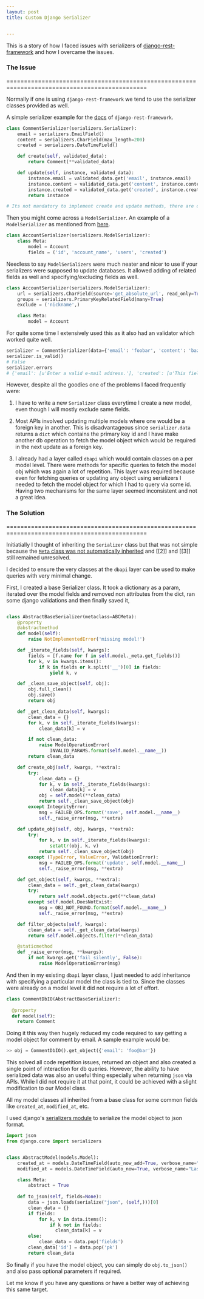 ```yaml
---
layout: post
title: Custom Django Serializer


---
```


This is a story of how I faced issues with serializers of [django-rest-framework](http://www.django-rest-framework.org/)  and how I overcame the issues. 

### The Issue

==============================================================================================

Normally if one is using `django-rest-framework` we tend to use the serializer classes provided as well. 

A simple serializer example for the [docs](http://www.django-rest-framework.org/api-guide/serializers/) of `django-rest-framework`.

```python
class CommentSerializer(serializers.Serializer):
    email = serializers.EmailField()
    content = serializers.CharField(max_length=200)
    created = serializers.DateTimeField()

    def create(self, validated_data):
        return Comment(**validated_data)

    def update(self, instance, validated_data):
        instance.email = validated_data.get('email', instance.email)
        instance.content = validated_data.get('content', instance.content)
        instance.created = validated_data.get('created', instance.created)
        return instance

# Its not mandatory to implement create and update methods, there are default implementations.
```



Then you might come across a `ModelSerializer`. An example of a `ModelSerializer` as mentioned from [here](http://www.django-rest-framework.org/api-guide/serializers/#modelserializer).

```python
class AccountSerializer(serializers.ModelSerializer):
    class Meta:
        model = Account
        fields = ('id', 'account_name', 'users', 'created')
```



Needless to say `ModelSerializers` were much neater and nicer to use if your serializers were supposed to update databases. It allowed adding of related fields as well and specifying/excluding fields as well.

```python
class AccountSerializer(serializers.ModelSerializer):
    url = serializers.CharField(source='get_absolute_url', read_only=True)
    groups = serializers.PrimaryKeyRelatedField(many=True)
    exclude = ('nickname',)

    class Meta:
        model = Account
```

For quite some time I extensively used this as it also had an validator which worked quite well.

```python
serializer = CommentSerializer(data={'email': 'foobar', 'content': 'baz'})
serializer.is_valid()
# False
serializer.errors
# {'email': [u'Enter a valid e-mail address.'], 'created': [u'This field is required.']}
```

However, despite all the goodies one of the problems I faced frequently were:

1. I have to write a new `Serializer` class everytime I create a new model, even though I will mostly exclude same fields.

2. Most APIs involved updating multiple models where one would be a foreign key in another.  This is disadvantageous since `serializer.data` returns a `dict` which contains the primary key id and I have make another db operation to fetch the model object which would be required in the next update as a foreign key.

3. I already had a layer called `dbapi` which would contain classes on a per model level. There were methods for specific queries to fetch the model obj which was again a lot of repetition. This layer was required because even for fetching queries or updating any object using serializers I needed to fetch the model object for which I had to query via some id. Having two mechanisms for the same layer seemed inconsistent and not a great idea.



### The Solution

==============================================================================================

Initiatially I thought of inheriting the `Serializer` class but that was not simple because the [`Meta` class was not automatically inherited](https://docs.djangoproject.com/en/dev/topics/db/models/#meta-inheritance) and [[2]]  and [[3]] still remained unresolved.  



I decided to ensure the very classes at the `dbapi` layer can be used to make queries with very minimal change. 

First, I created a base Serializer class. It took a dictionary as a param, iterated over the model fields and removed non attributes from the dict,  ran some django validations and then finally saved it,

```python

class AbstractBaseSerializer(metaclass=ABCMeta):
    @property
    @abstractmethod
    def model(self):
        raise NotImplementedError('missing model!')

    def _iterate_fields(self, kwargs):
        fields = [f.name for f in self.model._meta.get_fields()]
        for k, v in kwargs.items():
            if k in fields or k.split('__')[0] in fields:
                yield k, v

    def _clean_save_object(self, obj):
        obj.full_clean()
        obj.save()
        return obj

    def _get_clean_data(self, kwargs):
        clean_data = {}
        for k, v in self._iterate_fields(kwargs):
            clean_data[k] = v

        if not clean_data:
            raise ModelOperationError(
                INVALID_PARAMS.format(self.model.__name__))
        return clean_data

    def create_obj(self, kwargs, **extra):
        try:
            clean_data = {}
            for k, v in self._iterate_fields(kwargs):
                clean_data[k] = v
            obj = self.model(**clean_data)
            return self._clean_save_object(obj)
        except IntegrityError:
            msg = FAILED_OPS.format('save', self.model.__name__)
            self._raise_error(msg, **extra)

    def update_obj(self, obj, kwargs, **extra):
        try:
            for k, v in self._iterate_fields(kwargs):
                setattr(obj, k, v)
            return self._clean_save_object(obj)
        except (TypeError, ValueError, ValidationError):
            msg = FAILED_OPS.format('update', self.model.__name__)
            self._raise_error(msg, **extra)

    def get_object(self, kwargs, **extra):
        clean_data = self._get_clean_data(kwargs)
        try:
            return self.model.objects.get(**clean_data)
        except self.model.DoesNotExist:
            msg = OBJ_NOT_FOUND.format(self.model.__name__)
            self._raise_error(msg, **extra)

    def filter_objects(self, kwargs):
        clean_data = self._get_clean_data(kwargs)
        return self.model.objects.filter(**clean_data)

    @staticmethod
    def _raise_error(msg, **kwargs):
        if not kwargs.get('fail_silently', False):
            raise ModelOperationError(msg)
```



And then in my existing  `dbapi` layer class, I just needed to add inheritance with specifying a particular model the class is tied to. Since the classes were already on a model level it did not require a lot of effort.

 

```python
class CommentDbIO(AbstractBaseSerializer):
  
  @property
  def model(self):
    return Comment
```

Doing it this way then hugely reduced my code required to say getting a model object  for comment by email. A sample example would be:

```python
>> obj = CommentDbIO().get_object({'email': 'foo@bar'})
```

This solved all code repetition issues, returned an object and also created a single point of interaction for db queries. However, the ability to have serialized data was also an useful thing especially when returning `json` via APIs.  While I did not require it at that point, it could be achieved with a slight modification to our Model class. 

All my model classes all inherited from a base class for some common fields like `created_at`, `modified_at`, etc.

I used django's [serializers module](https://docs.djangoproject.com/en/2.0/topics/serialization/#serializing-django-objects) to serialize the model object to json format.

```python
import json
from django.core import serializers


class AbstractModel(models.Model):
    created_at = models.DateTimeField(auto_now_add=True, verbose_name="Created At")
    modified_at = models.DateTimeField(auto_now=True, verbose_name="Last Modified At")

    class Meta:
        abstract = True
		
    def to_json(self, fields=None):
      	data = json.loads(serialize("json", (self,)))[0]
        clean_data = {}
        if fields:
          	for k, v in data.items():
              	if k not in fields:
                  clean_data[k] = v
        else:
        	clean_data = data.pop('fields')
        clean_data['id'] = data.pop('pk')
        return clean_data
```

So finally  if you have the model object, you can simply do `obj.to_json()` and also pass optional parameters if required. 

Let me know if you have any questions or have a better way of achieving this same target. 






















